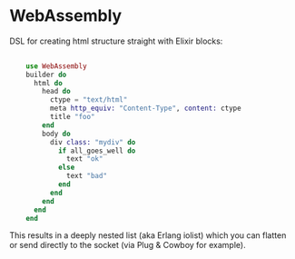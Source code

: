 WebAssembly
===========

DSL for creating html structure straight with Elixir blocks:

```Elixir
    
    use WebAssembly
    builder do
      html do
        head do
          ctype = "text/html"
          meta http_equiv: "Content-Type", content: ctype
          title "foo"
        end
        body do
          div class: "mydiv" do
            if all_goes_well do
              text "ok"
            else
              text "bad"
            end
          end
        end
      end
    end
```

This results in a deeply nested list (aka Erlang iolist)
which you can flatten or send directly to the socket
(via Plug & Cowboy for example).
 
